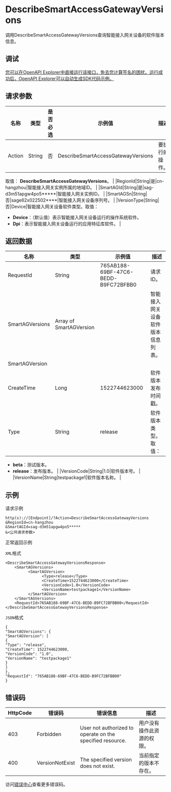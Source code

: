 # DescribeSmartAccessGatewayVersions

调用DescribeSmartAccessGatewayVersions查询智能接入网关设备的软件版本信息。

## 调试

[您可以在OpenAPI Explorer中直接运行该接口，免去您计算签名的困扰。运行成功后，OpenAPI Explorer可以自动生成SDK代码示例。](https://api.aliyun.com/#product=Smartag&api=DescribeSmartAccessGatewayVersions&type=RPC&version=2018-03-13)

## 请求参数

|名称|类型|是否必选|示例值|描述|
|--|--|----|---|--|
|Action|String|否|DescribeSmartAccessGatewayVersions|要执行的操作。

 取值： **DescribeSmartAccessGatewayVersions**。 |
|RegionId|String|是|cn-hangzhou|智能接入网关实例所属的地域ID。 |
|SmartAGId|String|是|sag-d3m51apgw4po5\*\*\*\*\*|智能接入网关实例ID。 |
|SmartAGSn|String|否|sage62x022502\*\*\*\*|智能接入网关设备序列号。 |
|VersionType|String|否|Device|智能接入网关设备软件类型。取值：

 -   **Device**：（默认值）表示智能接入网关设备运行的操作系统软件。
-   **Dpi**：表示智能接入网关设备运行的应用特征库软件。 |

## 返回数据

|名称|类型|示例值|描述|
|--|--|---|--|
|RequestId|String|765AB188-69BF-47C6-BEDD-B9FC72BFBB0|请求ID。 |
|SmartAGVersions|Array of SmartAGVersion| |智能接入网关设备软件版本信息列表。 |
|SmartAGVersion| | | |
|CreateTime|Long|1522744623000|软件版本发布时间戳。 |
|Type|String|release|软件版本类型。取值：

 -   **beta**：测试版本。
-   **release**：发布版本。 |
|VersionCode|String|1.0|软件版本号。 |
|VersionName|String|testpackage1|软件版本名称。 |

## 示例

请求示例

```
http(s)://[Endpoint]/?Action=DescribeSmartAccessGatewayVersions
&RegionId=cn-hangzhou
&SmartAGId=sag-d3m51apgw4po5*****
&<公共请求参数>
```

正常返回示例

`XML`格式

```
<DescribeSmartAccessGatewayVersionsResponse>
    <SmartAGVersions>
          <SmartAGVersion>
                <Type>release</Type>
                <CreateTime>1522744623000</CreateTime>
                <VersionCode>1.0</VersionCode>
                <VersionName>testpackage1</VersionName>
          </SmartAGVersion>
    </SmartAGVersions>
    <RequestId>765AB188-69BF-47C6-BEDD-B9FC72BFBB00</RequestId>
</DescribeSmartAccessGatewayVersionsResponse>
```

`JSON`格式

```
{
"SmartAGVersions": {
"SmartAGVersion": [
{
"Type": "release",
"CreateTime": 1522744623000,
"VersionCode": "1.0",
"VersionName": "testpackage1"
}
]
},
"RequestId": "765AB188-69BF-47C6-BEDD-B9FC72BFBB00"
}
```

## 错误码

|HttpCode|错误码|错误信息|描述|
|--------|---|----|--|
|403|Forbidden|User not authorized to operate on the specified resource.|用户没有操作此资源的权限。|
|400|VersionNotExist|The specified version does not exist.|当前指定的版本不存在。|

访问[错误中心](https://error-center.aliyun.com/status/product/Smartag)查看更多错误码。

